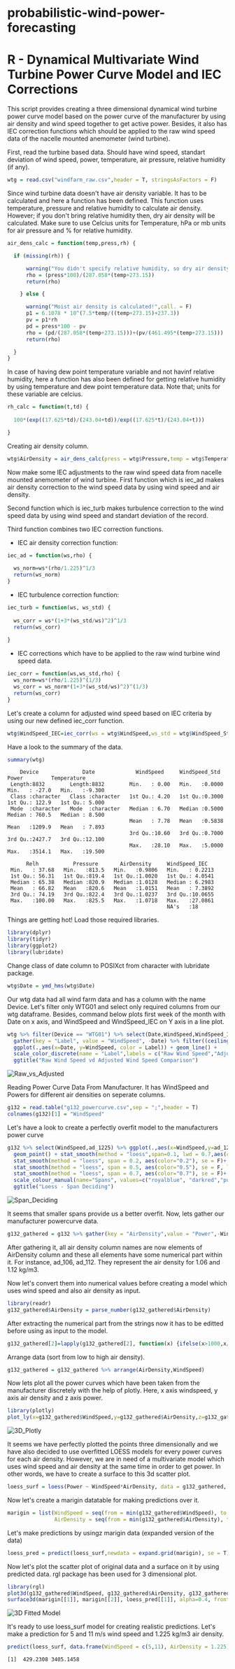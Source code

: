 # probabilistic-wind-power-forecasting


# R - Dynamical Multivariate Wind Turbine Power Curve Model and IEC Corrections

This script provides creating a three dimensional dynamical wind turbine power curve model based on the power curve of the manufacturer by using air density and wind speed together to get active power. Besides, it also has IEC correction functions which should be applied to the raw wind speed data of the nacelle mounted anemometer (wind turbine).

First, read the turbine based data. Should have wind speed, standart deviation of wind speed, power, temperature, air pressure, relative humidity (if any).

```R
wtg = read.csv("windfarm_raw.csv",header = T, stringsAsFactors = F)
```

Since wind turbine data doesn't have air density variable. It has to be calculated and here a function has been defined. This function uses temperature, pressure and relative humidity to calculate air density. However; if you don't bring relative humidity then, dry air density will be calculated. Make sure to use Celcius units for Temperature, hPa or mb units for air pressure and % for relative humidity.

```R
air_dens_calc = function(temp,press,rh) {

  if (missing(rh)) {

      warning("You didn't specify relative humidity, so dry air density is calculated.",call. = F)
      rho = (press*100)/(287.058*(temp+273.15))
      return(rho)

    } else {

      warning("Moist air density is calculated!",call. = F)
      p1 = 6.1078 * 10^(7.5*temp/((temp+273.15)+237.3))
      pv = p1*rh
      pd = press*100 - pv
      rho = (pd/(287.058*(temp+273.15)))+(pv/(461.495*(temp+273.15)))
      return(rho)

  }
}
```

In case of having dew point temperature variable and not havinf relative humidity, here a function has also been defined for getting relative humidity by using temperature and dew point temperature data. Note that; units for these variable are celcius.

```R
rh_calc = function(t,td) {
  
  100*(exp((17.625*td)/(243.04+td))/exp((17.625*t)/(243.04+t)))

}
```

Creating air density column.
```R
wtg$AirDensity = air_dens_calc(press = wtg$Pressure,temp = wtg$Temperature, rh = wtg$Relh)
```

Now make some IEC adjustments to the raw wind speed data from nacelle mounted anemometer of wind turbine. First function which is iec_ad makes air density correction to the wind speed data by using wind speed and air density. 

Second function which is iec_turb makes turbulence correction to the wind speed data by using wind speed and standart deviation of the record. 

Third function combines two IEC correction functions.

* IEC air density correction function:
```R
iec_ad = function(ws,rho) {
  
  ws_norm=ws*(rho/1.225)^1/3
  return(ws_norm)
}
```

* IEC turbulence correction function:
```R
iec_turb = function(ws, ws_std) {
  
  ws_corr = ws*(1+3*(ws_std/ws)^2)^1/3
  return(ws_corr)
  
}
```

* IEC corrections which have to be applied to the raw wind turbine wind speed data.
```R
iec_corr = function(ws,ws_std,rho) {
  ws_norm=ws*(rho/1.225)^(1/3)
  ws_corr = ws_norm*(1+3*(ws_std/ws)^2)^(1/3)
  return(ws_corr)
}
```

Let's create a column for adjusted wind speed based on IEC criteria by using our new defined iec_corr function.
```R
wtg$WindSpeed_IEC=iec_corr(ws = wtg$WindSpeed,ws_std = wtg$WindSpeed_Std, rho = wtg$AirDensity)
```

Have a look to the summary of the data.
```R
summary(wtg)
```
```
    Device              Date             WindSpeed     WindSpeed_Std        Power         Temperature    
 Length:8832        Length:8832        Min.   : 0.00   Min.   :0.0000   Min.   : -27.0   Min.   :-9.300  
 Class :character   Class :character   1st Qu.: 4.20   1st Qu.:0.3000   1st Qu.: 122.9   1st Qu.: 5.000  
 Mode  :character   Mode  :character   Median : 6.70   Median :0.5000   Median : 760.5   Median : 8.500  
                                       Mean   : 7.78   Mean   :0.5838   Mean   :1209.9   Mean   : 7.893  
                                       3rd Qu.:10.60   3rd Qu.:0.7000   3rd Qu.:2427.7   3rd Qu.:12.100  
                                       Max.   :28.10   Max.   :5.0000   Max.   :3514.1   Max.   :19.500  
                                                                                                         
      Relh           Pressure       AirDensity     WindSpeed_IEC    
 Min.   : 37.68   Min.   :813.5   Min.   :0.9806   Min.   : 0.2213  
 1st Qu.: 56.31   1st Qu.:819.4   1st Qu.:1.0020   1st Qu.: 4.0541  
 Median : 65.38   Median :820.9   Median :1.0128   Median : 6.2983  
 Mean   : 66.82   Mean   :820.6   Mean   :1.0151   Mean   : 7.3892  
 3rd Qu.: 74.19   3rd Qu.:822.4   3rd Qu.:1.0237   3rd Qu.:10.0655  
 Max.   :100.00   Max.   :825.5   Max.   :1.0718   Max.   :27.0861  
                                                   NA's   :18       

```

Things are getting hot! Load those required libraries.
```R
library(dplyr)
library(tidyr)
library(ggplot2)
library(lubridate)
```

Change class of date column to POSIXct from character with lubridate package.
```R
wtg$Date = ymd_hms(wtg$Date)
```

Our wtg data had all wind farm data and has a column with the name Device. Let's filter only WTG01 and select only required columns from our wtg dataframe. Besides, command below plots first week of the month with Date on x axis, and WindSpeed and WindSpeed_IEC on Y axis in a line plot.
```R
wtg %>% filter(Device == "WTG01") %>% select(Date,WindSpeed,WindSpeed_IEC) %>% 
  gather(key = "Label", value = "WindSpeed", -Date) %>% filter((ceiling(day(Date)/7)==1)) %>%
  ggplot(.,aes(x=Date, y=WindSpeed, color = Label)) + geom_line() +
  scale_color_discrete(name = "Label",labels = c("Raw Wind Speed","Adjusted Wind Speed (IEC)")) +
  ggtitle("Raw Wind Speed vd Adjusted Wind Speed Comparison")
```
![Raw_vs_Adjusted](graphs/raw_adj.png)

Reading Power Curve Data From Manufacturer. It has WindSpeed and Powers for different air densities on seperate columns.
```R
g132 = read.table("g132_powercurve.csv",sep = ";",header = T)
colnames(g132)[1] = "WindSpeed"
```

Let's have a look to create a perfectly overfit model to the manufacturers power curve
```R
g132 %>% select(WindSpeed,ad_1225) %>% ggplot(.,aes(x=WindSpeed,y=ad_1225)) +
  geom_point() + stat_smooth(method = "loess",span=0.1, lwd = 0.7,aes(color = "0.1"),se = F) +
  stat_smooth(method = "loess", span = 0.2, aes(color="0.2"), se = F)+ 
  stat_smooth(method = "loess", span = 0.5, aes(color="0.5"), se = F, lwd = 0.7)+
  stat_smooth(method = "loess", span = 0.7, aes(color="0.7"), se = F)+
  scale_colour_manual(name="Spans", values=c("royalblue", "darkred","purple4","orange")) +
  ggtitle("Loess - Span Deciding")
```
![Span_Deciding](graphs/span_deciding.png)

It seems that smaller spans provide us a better overfit. Now, lets gather our manufacturer powercurve data.
```R
g132_gathered = g132 %>% gather(key = "AirDensity",value = "Power",-WindSpeed)
```

After gathering it, all air density column names are now elements of AirDensity column and these all elements have some numerical part within it. For instance, ad_106, ad_112. They represent the air density for 1.06 and 1.12 kg/m3. 

Now let's convert them into numerical values before creating a model which uses wind speed and also air density as input.
```R
library(readr)
g132_gathered$AirDensity = parse_number(g132_gathered$AirDensity)
```

After extracting the numerical part from the strings now it has to be editted before using as input to the model.
```R
g132_gathered[2]=lapply(g132_gathered[2], function(x) {ifelse(x>1000,x/1000,x/100)})
```

Arrange data (sort from low to high air density).
```R
g132_gathered = g132_gathered %>% arrange(AirDensity,WindSpeed)
```

Now lets plot all the power curves which have been taken from the manufacturer discretely with the help of plotly. Here, x axis windspeed, y axis air density and z axis power.
```R
library(plotly)
plot_ly(x=g132_gathered$WindSpeed,y=g132_gathered$AirDensity,z=g132_gathered$Power)
```
![3D_Plotly](graphs/3d_plotly.png)

It seems we have perfectly plotted the points three dimensionally and we have also decided to use overfitted LOESS models for every power curves for each air density. However, we are in need of a multivariate model which uses wind speed and air density at the same time in order to get power. In other words, we have to create a surface to this 3d scatter plot.
```R
loess_surf = loess(Power ~ WindSpeed*AirDensity, data = g132_gathered, degree = 2, span = 0.1)
```

Now let's create a marigin datatable for making predictions over it. 
```R
marigin = list(WindSpeed = seq(from = min(g132_gathered$WindSpeed), to = max(g132_gathered$WindSpeed),by = 1), 
               AirDensity = seq(from = min(g132_gathered$AirDensity), to = max(g132_gathered$AirDensity),by = 0.01))
```

Let's make predictions by usingz marigin data (expanded version of the data)
```R
loess_pred = predict(loess_surf,newdata = expand.grid(marigin), se = T)
```

Now let's plot the scatter plot of original data and a surface on it by using predicted data. rgl package has been used for 3 dimensional plot.
```R
library(rgl)
plot3d(g132_gathered$WindSpeed, g132_gathered$AirDensity, g132_gathered$Power, type="s", size=0.75, lit=FALSE, col="red")
surface3d(marigin[[1]], marigin[[2]], loess_pred[[1]], alpha=0.4, front="lines", back="lines")
```

![3D Fitted Model](graphs/3d_fitted_model.png)

It's ready to use loess_surf model for creating realistic predictions. Let's make a prediction for 5 and 11 m/s wind speed and 1.225 kg/m3 air density.
```R
predict(loess_surf, data.frame(WindSpeed = c(5,11), AirDensity = 1.225))
```
```
[1]  429.2308 3405.1458
```
